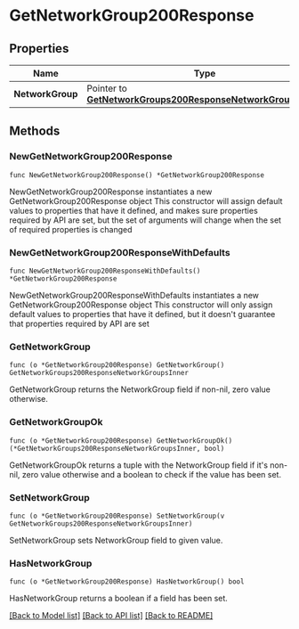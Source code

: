 # GetNetworkGroup200Response

## Properties

Name | Type | Description | Notes
------------ | ------------- | ------------- | -------------
**NetworkGroup** | Pointer to [**GetNetworkGroups200ResponseNetworkGroupsInner**](GetNetworkGroups200ResponseNetworkGroupsInner.md) |  | [optional] 

## Methods

### NewGetNetworkGroup200Response

`func NewGetNetworkGroup200Response() *GetNetworkGroup200Response`

NewGetNetworkGroup200Response instantiates a new GetNetworkGroup200Response object
This constructor will assign default values to properties that have it defined,
and makes sure properties required by API are set, but the set of arguments
will change when the set of required properties is changed

### NewGetNetworkGroup200ResponseWithDefaults

`func NewGetNetworkGroup200ResponseWithDefaults() *GetNetworkGroup200Response`

NewGetNetworkGroup200ResponseWithDefaults instantiates a new GetNetworkGroup200Response object
This constructor will only assign default values to properties that have it defined,
but it doesn't guarantee that properties required by API are set

### GetNetworkGroup

`func (o *GetNetworkGroup200Response) GetNetworkGroup() GetNetworkGroups200ResponseNetworkGroupsInner`

GetNetworkGroup returns the NetworkGroup field if non-nil, zero value otherwise.

### GetNetworkGroupOk

`func (o *GetNetworkGroup200Response) GetNetworkGroupOk() (*GetNetworkGroups200ResponseNetworkGroupsInner, bool)`

GetNetworkGroupOk returns a tuple with the NetworkGroup field if it's non-nil, zero value otherwise
and a boolean to check if the value has been set.

### SetNetworkGroup

`func (o *GetNetworkGroup200Response) SetNetworkGroup(v GetNetworkGroups200ResponseNetworkGroupsInner)`

SetNetworkGroup sets NetworkGroup field to given value.

### HasNetworkGroup

`func (o *GetNetworkGroup200Response) HasNetworkGroup() bool`

HasNetworkGroup returns a boolean if a field has been set.


[[Back to Model list]](../README.md#documentation-for-models) [[Back to API list]](../README.md#documentation-for-api-endpoints) [[Back to README]](../README.md)


